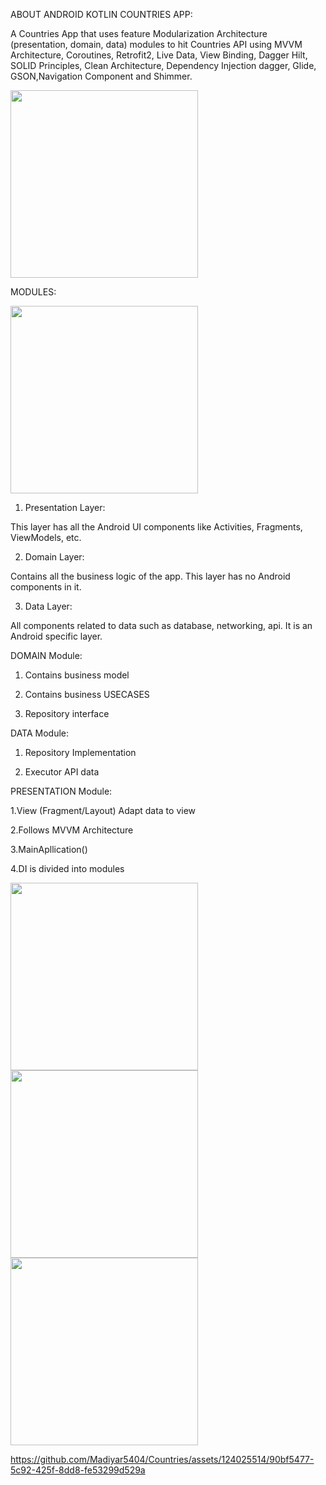 ABOUT ANDROID KOTLIN COUNTRIES APP:

A Countries App that uses feature Modularization Architecture (presentation, domain, data) modules to hit Countries API using MVVM Architecture, Coroutines, Retrofit2, Live Data, View Binding, Dagger Hilt, SOLID Principles, Clean Architecture, Dependency Injection dagger, Glide, GSON,Navigation Component and Shimmer.


<img src="https://github.com/Madiyar5404/Countries/assets/124025514/dd5a70c4-a96b-4d4a-a7d3-1f16d8349956" width="300">

MODULES:

<img src="https://github.com/Madiyar5404/Countries/assets/124025514/599f77c9-d57b-44a6-bfcc-3a43a41f8579" width="300">

1. Presentation Layer:

This layer has all the Android UI components like Activities, Fragments, ViewModels, etc.

2. Domain Layer:

Contains all the business logic of the app. This layer has no Android components in it.

3. Data Layer:

All components related to data such as database, networking, api. It is an Android specific layer.



DOMAIN Module:

1. Contains business model

2. Contains business USECASES

3. Repository interface

DATA Module:

1. Repository Implementation

2. Executor API data

PRESENTATION Module:

1.View (Fragment/Layout) Adapt data to view

2.Follows MVVM Architecture

3.MainApllication()

4.DI is divided into modules

<img src="https://github.com/Madiyar5404/Countries/assets/124025514/8e2e686b-1782-40d0-8c3a-b342977d2763" width="300">
<img src="https://github.com/Madiyar5404/Countries/assets/124025514/a52f5a19-ef3a-4c2d-9e21-f2cdebb4dfdd " width="300">
<img src="https://github.com/Madiyar5404/Countries/assets/124025514/f6420f7a-4680-4c7f-91e9-3bb8d57ac08e" width="300">

https://github.com/Madiyar5404/Countries/assets/124025514/90bf5477-5c92-425f-8dd8-fe53299d529a

